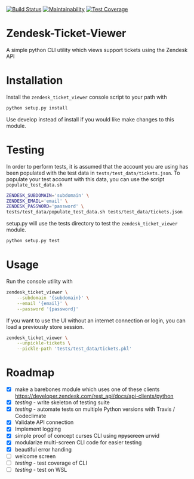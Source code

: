 [![Build Status](https://travis-ci.org/derwentx/Zendesk-Ticket-Viewer.svg?branch=master)](https://travis-ci.org/derwentx/Zendesk-Ticket-Viewer)
[![Maintainability](https://api.codeclimate.com/v1/badges/f72799f7d813f48f9329/maintainability)](https://codeclimate.com/github/derwentx/Zendesk-Ticket-Viewer/maintainability)
[![Test Coverage](https://api.codeclimate.com/v1/badges/f72799f7d813f48f9329/test_coverage)](https://codeclimate.com/github/derwentx/Zendesk-Ticket-Viewer/test_coverage)

# Zendesk-Ticket-Viewer
A simple python CLI utility which views support tickets using the Zendesk API

# Installation

Install the `zendesk_ticket_viewer` console script to your path with

```bash
python setup.py install
```

Use develop instead of install if you would like make changes to this module.

# Testing

In order to perform tests, it is assumed that the account you are using has been
populated with the test data in `tests/test_data/tickets.json`. To populate
your test account with this data, you can use the script `populate_test_data.sh`

```bash
ZENDESK_SUBDOMAIN='subdomain' \
ZENDESK_EMAIL='email' \
ZENDESK_PASSWORD='password' \
tests/test_data/populate_test_data.sh tests/test_data/tickets.json
```

setup.py will use the tests directory to test the `zendesk_ticket_viewer` module.

```bash
python setup.py test
```

# Usage

Run the console utility with

```bash
zendesk_ticket_viewer \
    --subdomain '{subdomain}' \
    --email '{email}' \
    --password '{password}'
```

If you want to use the UI without an internet connection or login, you can load
a previously store session.

```bash
zendesk_ticket_viewer \
    --unpickle-tickets \
    --pickle-path 'tests/test_data/tickets.pkl'
```

# Roadmap
 - [x] make a barebones module which uses one of these clients https://developer.zendesk.com/rest_api/docs/api-clients/python
 - [x] *testing* - write skeleton of testing suite
 - [x] *testing* - automate tests on multiple Python versions with Travis / Codeclimate
 - [x] Validate API connection
 - [x] Implement logging
 - [x] simple proof of concept curses CLI using ~~npyscreen~~ urwid
 - [x] modularize multi-screen CLI code for easier testing
 - [x] beautiful error handing
 - [ ] welcome screen
 - [ ] *testing* - test coverage of CLI
 - [ ] *testing* - test on WSL
